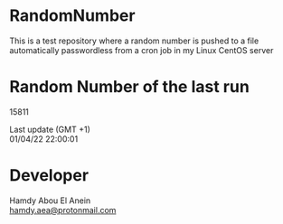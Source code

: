 # RandomNumber    
This is a test repository where a random number is pushed to a file automatically passwordless from a cron job in my Linux CentOS server    
# Random Number of the last run   
15811
      
Last update (GMT +1)    
01/04/22 22:00:01
# Developer    
Hamdy Abou El Anein   
hamdy.aea@protonmail.com
